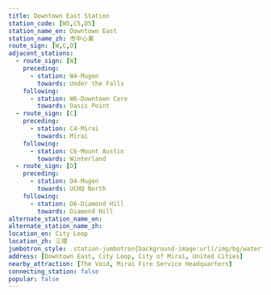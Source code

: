 ```yaml
---
title: Downtown East Station
station_code: [W5,C5,D5]
station_name_en: Downtown East
station_name_zh: 市中心東
route_sign: [W,C,D]
adjacent_stations:
  - route_sign: [W]
    preceding:
      - station: W4-Mugen
        towards: Under the Falls
    following:
      - station: W6-Downtown Core
        towards: Oasis Point
  - route_sign: [C]
    preceding:
      - station: C4-Mirai
        towards: Mirai
    following:
      - station: C6-Mount Austin
        towards: Winterland
  - route_sign: [D]
    preceding:
      - station: D4-Mugen
        towards: UCHQ North
    following:
      - station: D6-Diamond Hill
        towards: Diamond Hill
alternate_station_name_en: 
alternate_station_name_zh: 
location_en: City Loop
location_zh: 三環
jumbotron_style: .station-jumbotron{background-image:url(/img/bg/waterfallline.png),url(/img/bg/cityloopline.png),url(/img/bg/diamondline.png);background-repeat:no-repeat;background-size:100% 10px;background-position:0 100px,0 130px,0 160px}
address: [Downtown East, City Loop, City of Mirai, United Cities]
nearby_attraction: [The Void, Mirai Fire Service Headquarters]
connecting_station: false
popular: false
---
```


